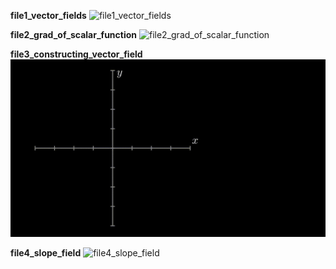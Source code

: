 **file1_vector_fields**
![file1_vector_fields](gifs/file1_vector_fields.gif)

**file2_grad_of_scalar_function**
![file2_grad_of_scalar_function](gifs/file2_grad_of_scalar_function.gif)

**file3_constructing_vector_field**
![file3_constructing_vector_field](gifs/file3_constructing_vector_field.gif)

**file4_slope_field**
![file4_slope_field](gifs/vector-fields/file4_slope_field.gif)
